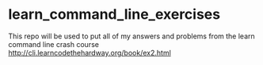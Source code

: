 learn_command_line_exercises
============================
This repo will be used to put all of my answers and problems from the learn command line crash course http://cli.learncodethehardway.org/book/ex2.html
